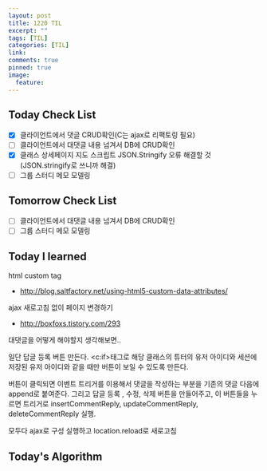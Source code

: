 ```yaml
---
layout: post
title: 1220 TIL
excerpt: ""
tags: [TIL]
categories: [TIL]
link:
comments: true
pinned: true
image:
  feature:
---
```


## Today Check List

- [x] 클라이언트에서 댓글 CRUD확인(C는 ajax로 리팩토링 필요)
- [ ] 클라이언트에서 대댓글 내용 넘겨서 DB에 CRUD확인
- [x] 클래스 상세페이지 지도 스크립트 JSON.Stringify 오류 해결할 것(JSON.stringify로 쓰니까 해결)
- [ ] 그룹 스터디 메모 모델링

## Tomorrow Check List

- [ ] 클라이언트에서 대댓글 내용 넘겨서 DB에 CRUD확인
- [ ] 그룹 스터디 메모 모델링

## Today I learned

html custom tag

- http://blog.saltfactory.net/using-html5-custom-data-attributes/

ajax 새로고침 없이 페이지 변경하기

- http://boxfoxs.tistory.com/293



대댓글을 어떻게 해야할지 생각해보면..

일단 답글 등록 버튼 만든다. <c:if>태그로 해당 클래스의 튜터의 유저 아이디와 세션에 저장된 유저 아이디와 같을 때만 버튼이 보일 수 있도록 만든다.

버튼이 클릭되면 이벤트 트리거를 이용해서 댓글을 작성하는 부분을 기존의 댓글 다음에 append로 붙여준다. 그리고 답글 등록 , 수정, 삭제 버튼을 만들어주고, 이 버튼들을 누르면 트리거로 insertCommentReply, updateCommentReply, deleteCommentReply 실행.

모두다 ajax로 구성 실행하고 location.reload로 새로고침

  

## Today's Algorithm

